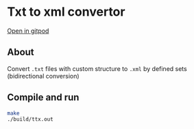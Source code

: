 # Txt to xml convertor

[Open in gitpod](https://gitpod.io/#github.com/krystofex/txt-to-xml-converter)

## About

Convert `.txt` files with custom structure to `.xml` by defined sets (bidirectional conversion)

## Compile and run

```bash
make
./build/ttx.out
```
